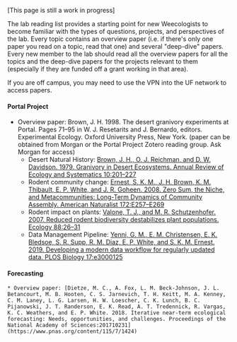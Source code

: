 [This page is still a work in progress]

The lab reading list provides a starting point for new Weecologists to become familiar with the types of questions, projects, and perspectives of the lab. Every topic contains an overview paper (i.e. if there's only one paper you read on a topic, read that one) and several "deep-dive" papers. Every new member to the lab should read all the overview papers for all the topics and the deep-dive papers for the projects relevant to them (especially if they are funded off a grant working in that area).

If you are off campus, you may need to use the VPN into the UF network to access papers.

#### Portal Project
* Overview paper: Brown, J. H. 1998. The desert granivory experiments at Portal. Pages 71–95 in W. J. Resetarits and J. Bernardo, editors. Experimental Ecology. Oxford University Press, New York. (paper can be obtained from Morgan or the Portal Project Zotero reading group. Ask Morgan for access)
     * Desert Natural History: [Brown, J. H., O. J. Reichman, and D. W. Davidson. 1979. Granivory in Desert Ecosystems. Annual Review of Ecology and Systematics 10:201–227](https://www.annualreviews.org/doi/pdf/10.1146/annurev.es.10.110179.001221)
     * Rodent community change: [Ernest, S. K. M., J. H. Brown, K. M. Thibault, E. P. White, and J. R. Goheen. 2008. Zero Sum, the Niche, and Metacommunities: Long-Term Dynamics of Community Assembly. American Naturalist 172:E257–E269](https://www.jstor.org/stable/pdf/10.1086/592402.pdf)
     * Rodent impact on plants: [Valone, T. J., and M. R. Schutzenhofer. 2007. Reduced rodent biodiversity destabilizes plant populations. Ecology 88:26–31](https://esajournals.onlinelibrary.wiley.com/doi/abs/10.1890/0012-9658%282007%2988%5B26%3ARRBDPP%5D2.0.CO%3B2)
     * Data Management Pipeline: [Yenni, G. M., E. M. Christensen, E. K. Bledsoe, S. R. Supp, R. M. Diaz, E. P. White, and S. K. M. Ernest. 2019. Developing a modern data workflow for regularly updated data. PLOS Biology 17:e3000125](https://journals.plos.org/plosbiology/article?id=10.1371/journal.pbio.3000125)

#### Forecasting
    * Overview paper: [Dietze, M. C., A. Fox, L. M. Beck-Johnson, J. L. Betancourt, M. B. Hooten, C. S. Jarnevich, T. H. Keitt, M. A. Kenney, C. M. Laney, L. G. Larsen, H. W. Loescher, C. K. Lunch, B. C. Pijanowski, J. T. Randerson, E. K. Read, A. T. Tredennick, R. Vargas, K. C. Weathers, and E. P. White. 2018. Iterative near-term ecological forecasting: Needs, opportunities, and challenges. Proceedings of the National Academy of Sciences:201710231](https://www.pnas.org/content/115/7/1424)



